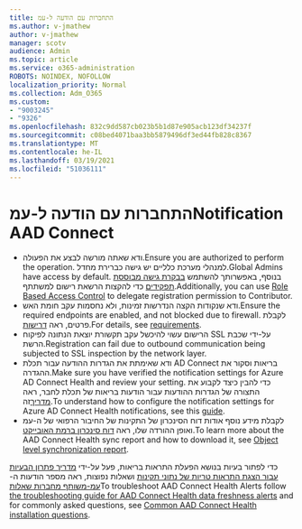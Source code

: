 ```yaml
---
title: התחברות עם הודעה ל-עמ
ms.author: v-jmathew
author: v-jmathew
manager: scotv
audience: Admin
ms.topic: article
ms.service: o365-administration
ROBOTS: NOINDEX, NOFOLLOW
localization_priority: Normal
ms.collection: Adm_O365
ms.custom:
- "9003245"
- "9326"
ms.openlocfilehash: 832c9dd587cb023b5b1d87e905acb123df34237f
ms.sourcegitcommit: c08bed4071baa3bb5879496df3ed44fb828c8367
ms.translationtype: MT
ms.contentlocale: he-IL
ms.lasthandoff: 03/19/2021
ms.locfileid: "51036111"
---
```

# <a name="notification-aad-connect"></a><span data-ttu-id="30d78-102">התחברות עם הודעה ל-עמ</span><span class="sxs-lookup"><span data-stu-id="30d78-102">Notification AAD Connect</span></span>

- <span data-ttu-id="30d78-103">ודא שאתה מורשה לבצע את הפעולה.</span><span class="sxs-lookup"><span data-stu-id="30d78-103">Ensure you are authorized to perform the operation.</span></span> <span data-ttu-id="30d78-104">למנהלי מערכת כלליים יש גישה כברירת מחדל.</span><span class="sxs-lookup"><span data-stu-id="30d78-104">Global Admins have access by default.</span></span> <span data-ttu-id="30d78-105">בנוסף, באפשרותך להשתמש [בבקרת גישה מבוססת תפקידים](https://docs.microsoft.com/azure/active-directory/connect-health/active-directory-aadconnect-health-operations) כדי להקצות הרשאת רישום למשתתף.</span><span class="sxs-lookup"><span data-stu-id="30d78-105">Additionally, you can use [Role Based Access Control](https://docs.microsoft.com/azure/active-directory/connect-health/active-directory-aadconnect-health-operations) to delegate registration permission to Contributor.</span></span>
- <span data-ttu-id="30d78-106">ודא שנקודות הקצה הנדרשות זמינות, ולא נחסמות עקב חומת האש.</span><span class="sxs-lookup"><span data-stu-id="30d78-106">Ensure the required endpoints are enabled, and not blocked due to firewall.</span></span> <span data-ttu-id="30d78-107">לקבלת פרטים, ראה [דרישות](https://docs.microsoft.com/azure/active-directory/hybrid/how-to-connect-health-agent-install).</span><span class="sxs-lookup"><span data-stu-id="30d78-107">For details, see [requirements](https://docs.microsoft.com/azure/active-directory/hybrid/how-to-connect-health-agent-install).</span></span>
- <span data-ttu-id="30d78-108">הרישום עשוי להיכשל עקב תקשורת יוצאת הנתונה לפיקוח SSL על-ידי שכבת הרשת.</span><span class="sxs-lookup"><span data-stu-id="30d78-108">Registration can fail due to outbound communication being subjected to SSL inspection by the network layer.</span></span>
- <span data-ttu-id="30d78-109">ודא שאימתת את הגדרות ההודעה עבור תכלת AD Connect בריאות וסקור את ההגדרה.</span><span class="sxs-lookup"><span data-stu-id="30d78-109">Make sure you have verified the notification settings for Azure AD Connect Health and review your setting.</span></span> <span data-ttu-id="30d78-110">כדי להבין כיצד לקבוע את התצורה של הגדרות ההודעות עבור הודעות בריאות של תכלת לחבר, ראה [מדריך](https://docs.microsoft.com/azure/active-directory/hybrid/how-to-connect-health-operations)זה.</span><span class="sxs-lookup"><span data-stu-id="30d78-110">To understand how to configure the notification settings for Azure AD Connect Health notifications, see this [guide](https://docs.microsoft.com/azure/active-directory/hybrid/how-to-connect-health-operations).</span></span>
- <span data-ttu-id="30d78-111">לקבלת מידע נוסף אודות דוח הסינכרון של התקינות של החיבור הרפואי של ה-עמ ואופן ההורדה שלו, ראה [דוח סינכרון ברמת האובייקט](https://docs.microsoft.com/azure/active-directory/hybrid/how-to-connect-health-sync).</span><span class="sxs-lookup"><span data-stu-id="30d78-111">To learn more about the AAD Connect Health sync report and how to download it, see [Object level synchronization report](https://docs.microsoft.com/azure/active-directory/hybrid/how-to-connect-health-sync).</span></span>

<span data-ttu-id="30d78-112">כדי לפתור בעיות בנושא הפעלת התראות בריאות, פעל על-ידי [מדריך פתרון הבעיות עבור הצגת התראות טריות של נתוני תקינות](https://docs.microsoft.com/azure/active-directory/hybrid/how-to-connect-health-data-freshness) ושאלות נפוצות, ראה מספר הודעות ה- [עמ-משותף מחברות שאלות](https://docs.microsoft.com/azure/active-directory/hybrid/reference-connect-health-faq)</span><span class="sxs-lookup"><span data-stu-id="30d78-112">To troubleshoot AAD Connect Health Alerts follow [the troubleshooting guide for AAD Connect Health data freshness alerts](https://docs.microsoft.com/azure/active-directory/hybrid/how-to-connect-health-data-freshness) and for commonly asked questions, see [Common AAD Connect Health installation questions](https://docs.microsoft.com/azure/active-directory/hybrid/reference-connect-health-faq).</span></span>
